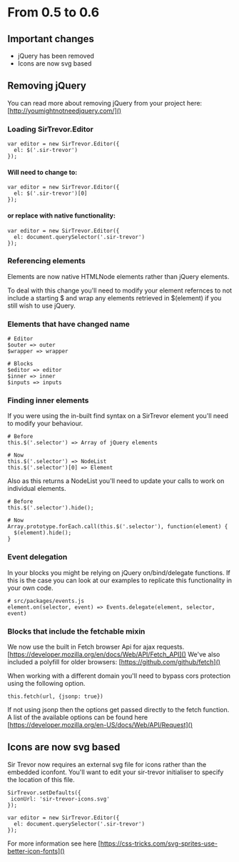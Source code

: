 # From 0.5 to 0.6

## Important changes

- jQuery has been removed
- Icons are now svg based

## Removing jQuery

You can read more about removing jQuery from your project here: [http://youmightnotneedjquery.com/]()

### Loading SirTrevor.Editor

```
var editor = new SirTrevor.Editor({
  el: $('.sir-trevor')
});
```

#### Will need to change to:

```
var editor = new SirTrevor.Editor({
  el: $('.sir-trevor')[0]
});
```

#### or replace with native functionality:

```
var editor = new SirTrevor.Editor({
  el: document.querySelector('.sir-trevor')
});
```

### Referencing elements

Elements are now native HTMLNode elements rather than jQuery elements.

To deal with this change you'll need to modify your element refernces to not include a starting $ and wrap any elements retrieved in $(element) if you still wish to use jQuery.

### Elements that have changed name

```
# Editor
$outer => outer
$wrapper => wrapper

# Blocks
$editor => editor
$inner => inner
$inputs => inputs
```

### Finding inner elements

If you were using the in-built find syntax on a SirTrevor element you'll need to modify your behaviour.

```
# Before
this.$('.selector') => Array of jQuery elements

# Now
this.$('.selector') => NodeList
this.$('.selector')[0] => Element
```

Also as this returns a NodeList you'll need to update your calls to work on individual elements.

```
# Before
this.$('.selector').hide();

# Now
Array.prototype.forEach.call(this.$('.selector'), function(element) {
  $(element).hide();
}
```

### Event delegation

In your blocks you might be relying on jQuery on/bind/delegate functions. If this is the case you can look at our examples to replicate this functionality in your own code.

```
# src/packages/events.js
element.on(selector, event) => Events.delegate(element, selector, event)
```

### Blocks that include the fetchable mixin

We now use the built in Fetch browser Api for ajax requests.
[https://developer.mozilla.org/en/docs/Web/API/Fetch_API]()
We've also included a polyfill for older browsers: [https://github.com/github/fetch]()

When working with a different domain you'll need to bypass cors protection using the following option.

```
this.fetch(url, {jsonp: true})
```

If not using jsonp then the options get passed directly to the fetch function. A list of the available options can be found here [https://developer.mozilla.org/en-US/docs/Web/API/Request]()

## Icons are now svg based

Sir Trevor now requires an external svg file for icons rather than the embedded iconfont.
You'll want to edit your sir-trevor initialiser to specify the location of this file.

```
SirTrevor.setDefaults({
 iconUrl: 'sir-trevor-icons.svg'
});

var editor = new SirTrevor.Editor({
  el: document.querySelector('.sir-trevor')
});
```

For more information see here [https://css-tricks.com/svg-sprites-use-better-icon-fonts]()
